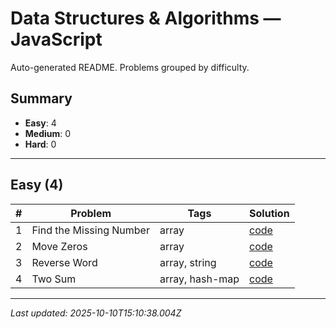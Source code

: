 # Data Structures & Algorithms — JavaScript

Auto-generated README. Problems grouped by difficulty.

## Summary

- **Easy**: 4
- **Medium**: 0
- **Hard**: 0

---

## Easy (4)

| # | Problem | Tags | Solution |
|---|---|---|---|
| 1 | Find the Missing Number | array | [code](./solutions/easy/find-missing-number.js) |
| 2 | Move Zeros | array | [code](./solutions/easy/move-zeros.js) |
| 3 | Reverse Word | array,  string | [code](./solutions/easy/reverse-word.js) |
| 4 | Two Sum | array,  hash-map | [code](./solutions/easy/two-sums.js) |


---

_Last updated: 2025-10-10T15:10:38.004Z_
